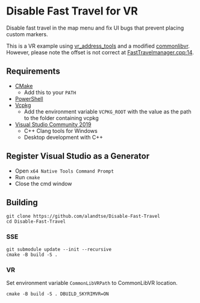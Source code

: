 # Disable Fast Travel for VR

Disable fast travel in the map menu and fix UI bugs that prevent placing custom markers.

This is a VR example using [vr_address_tools](https://github.com/alandtse/vr_address_tools) and a modified [commonlibvr](https://github.com/alandtse/CommonLibVR/tree/vr). However, please note the offset is not correct at [FastTravelmanager.cpp:14](https://github.com/alandtse/Disable-Fast-Travel/blob/main/src/FastTravelManager.cpp#L14).

## Requirements
* [CMake](https://cmake.org/)
	* Add this to your `PATH`
* [PowerShell](https://github.com/PowerShell/PowerShell/releases/latest)
* [Vcpkg](https://github.com/microsoft/vcpkg)
	* Add the environment variable `VCPKG_ROOT` with the value as the path to the folder containing vcpkg
* [Visual Studio Community 2019](https://visualstudio.microsoft.com/)
	* C++ Clang tools for Windows
	* Desktop development with C++

## Register Visual Studio as a Generator
* Open `x64 Native Tools Command Prompt`
* Run `cmake`
* Close the cmd window

## Building
```
git clone https://github.com/alandtse/Disable-Fast-Travel
cd Disable-Fast-Travel
```

### SSE
```
git submodule update --init --recursive
cmake -B build -S .
```

### VR
Set environment variable `CommonLibVRPath` to CommonLibVR location.
```
cmake -B build -S . DBUILD_SKYRIMVR=ON
```

